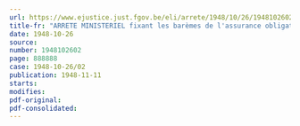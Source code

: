 ```yaml
---
url: https://www.ejustice.just.fgov.be/eli/arrete/1948/10/26/1948102602/justel
title-fr: "ARRETE MINISTERIEL fixant les barèmes de l'assurance obligatoire en cas de maladie ou d'invalidité"
date: 1948-10-26
source:
number: 1948102602
page: 888888
case: 1948-10-26/02
publication: 1948-11-11
starts:
modifies:
pdf-original:
pdf-consolidated:
---
```


